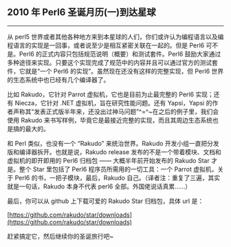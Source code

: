 ## 2010 年 Perl6 圣诞月历(一)到达星球

* * *

从 perl5 世界或者其他各种地方来到本星球的人们，你们或许认为编程语言以及编程语言的实现是一回事，或者说至少是相互紧密关联在一起的。但是 Perl6 可不是。Perl6 的正式内容只包括规范说明（概要）和测试套件。Perl6 鼓励大家通过多种途径来实现。只要这个实现完成了规范中的内容并且可以通过官方的测试套件，它就是“一个 Perl6 的实现”。虽然现在还没有这样的完整实现，但 Perl6 世界的生态系统中也已经有几个编译器了。

比如 Rakudo，它针对 Parrot 虚拟机，它也是目前为止最完整的 Perl6 实现；还有 Niecza，它针对 .NET 虚拟机，旨在研究性能问题。还有 Yapsi，Yapsi 的作者声称其“发表正式版半年来，还没出过神马问题”^=^~在之后的例子里，我们会使用 Rakudo 来书写样例，毕竟它是最接近完整的实现，而且其周边生态系统也是搞的最大的。

和 Perl 类似，也没有一个 “Rakudo” 来统治世界。Rakudo 开发小组一直把分发版和编译器拆开。也就是说，Rakudo release 发布的不是一个带着模块、文档和虚拟机的即开即用的 Perl6 归档包 —— 大概半年前开始发布的 Rakudo Star 才是。整个 Star 里包括了 Perl6 程序员所需用的一切工具：一个 Parrot 虚拟机，关于 Perl6 的书，一把子模块，最后，Rakudo 自己。（译者注：重复了三遍，其实就是一句话，Rakudo 本身不代表 perl6 全部。外国佬说话真累……）

最后，你可以从 github 上下载可爱的 Rakudo Star 归档包，具体 url 是：

[https://github.com/rakudo/star/downloads](https://github.com/rakudo/star/downloads)

赶紧搞定它，然后继续你的圣诞旅行吧~
